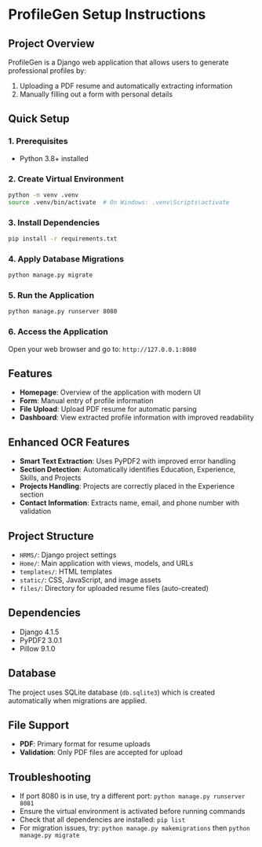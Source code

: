 # ProfileGen Setup Instructions

## Project Overview
ProfileGen is a Django web application that allows users to generate professional profiles by:
1. Uploading a PDF resume and automatically extracting information
2. Manually filling out a form with personal details

## Quick Setup

### 1. Prerequisites
- Python 3.8+ installed

### 2. Create Virtual Environment
```bash
python -m venv .venv
source .venv/bin/activate  # On Windows: .venv\Scripts\activate
```

### 3. Install Dependencies
```bash
pip install -r requirements.txt
```

### 4. Apply Database Migrations
```bash
python manage.py migrate
```

### 5. Run the Application
```bash
python manage.py runserver 8080
```

### 6. Access the Application
Open your web browser and go to: `http://127.0.0.1:8080`

## Features
- **Homepage**: Overview of the application with modern UI
- **Form**: Manual entry of profile information
- **File Upload**: Upload PDF resume for automatic parsing
- **Dashboard**: View extracted profile information with improved readability

## Enhanced OCR Features
- **Smart Text Extraction**: Uses PyPDF2 with improved error handling
- **Section Detection**: Automatically identifies Education, Experience, Skills, and Projects
- **Projects Handling**: Projects are correctly placed in the Experience section
- **Contact Information**: Extracts name, email, and phone number with validation

## Project Structure
- `HRMS/`: Django project settings
- `Home/`: Main application with views, models, and URLs
- `templates/`: HTML templates
- `static/`: CSS, JavaScript, and image assets
- `files/`: Directory for uploaded resume files (auto-created)

## Dependencies
- Django 4.1.5
- PyPDF2 3.0.1
- Pillow 9.1.0

## Database
The project uses SQLite database (`db.sqlite3`) which is created automatically when migrations are applied.

## File Support
- **PDF**: Primary format for resume uploads
- **Validation**: Only PDF files are accepted for upload

## Troubleshooting
- If port 8080 is in use, try a different port: `python manage.py runserver 8081`
- Ensure the virtual environment is activated before running commands
- Check that all dependencies are installed: `pip list`
- For migration issues, try: `python manage.py makemigrations` then `python manage.py migrate`

